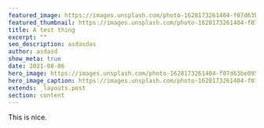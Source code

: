```yaml
---
featured_image: https://images.unsplash.com/photo-1628173261404-f07d63be0950?ixid=MnwxMjA3fDB8MHxlZGl0b3JpYWwtZmVlZHwzMnx8fGVufDB8fHx8&ixlib=rb-1.2.1&auto=format&fit=crop&w=1950&q=80
featured_thumbnail: https://images.unsplash.com/photo-1628173261404-f07d63be0950?ixid=MnwxMjA3fDB8MHxlZGl0b3JpYWwtZmVlZHwzMnx8fGVufDB8fHx8&ixlib=rb-1.2.1&auto=format&fit=crop&w=487&q=20
title: A test thing
excerpt: ""
seo_description: asdasdas
author: asdasd
show_meta: true
date: 2021-08-06
hero_image: https://images.unsplash.com/photo-1628173261404-f07d63be0950?ixid=MnwxMjA3fDB8MHxlZGl0b3JpYWwtZmVlZHwzMnx8fGVufDB8fHx8&ixlib=rb-1.2.1&auto=format&fit=crop&w=1950&q=80
hero_image_caption: https://images.unsplash.com/photo-1628173261404-f07d63be0950?ixid=MnwxMjA3fDB8MHxlZGl0b3JpYWwtZmVlZHwzMnx8fGVufDB8fHx8&ixlib=rb-1.2.1&auto=format&fit=crop&w=1950&q=80
extends: _layouts.post
section: content
---
```

This is nice.